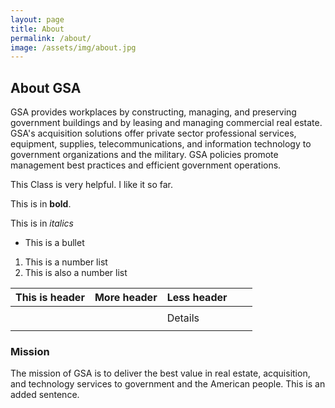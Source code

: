 ```yaml
---
layout: page
title: About
permalink: /about/
image: /assets/img/about.jpg
---
```


## About GSA

GSA provides workplaces by constructing, managing, and preserving government buildings and by leasing and managing commercial real estate. GSA's acquisition solutions offer private sector professional services, equipment, supplies, telecommunications, and information technology to government organizations and the military. GSA policies promote management best practices and efficient government operations.

This Class is very helpful. I like it so far.

This is in **bold**.

This is in _italics_

* This is a bullet

1. This is a number list
2. This is also a number list

| This is header | More header | Less header |   |   |
|----------------|-------------|-------------|---|---|
|                |             |             |   |   |
|                |             | Details     |   |   |
|                |             |             |   |   |

### Mission

The mission of GSA is to deliver the best value in real estate, acquisition, and technology services to government and the American people. This is an added sentence.

